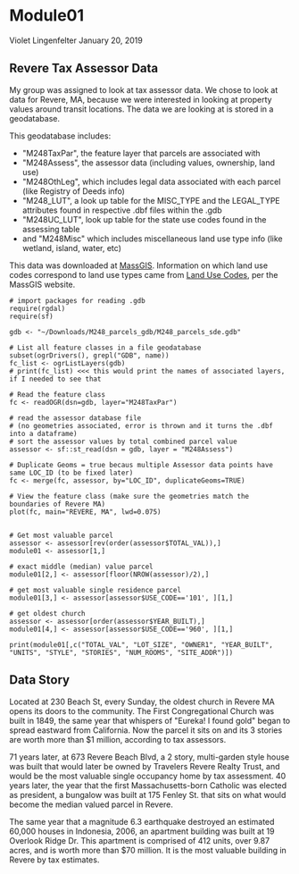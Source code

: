 Module01
================
Violet Lingenfelter
January 20, 2019

Revere Tax Assessor Data
------------------------

My group was assigned to look at tax assessor data. We chose to look at data for Revere, MA, because we were interested in looking at property values around transit locations. The data we are looking at is stored in a geodatabase.

This geodatabase includes:

-   "M248TaxPar", the feature layer that parcels are associated with
-   "M248Assess", the assessor data (including values, ownership, land use)
-   "M248OthLeg", which includes legal data associated with each parcel (like Registry of Deeds info)
-   "M248\_LUT", a look up table for the MISC\_TYPE and the LEGAL\_TYPE attributes found in respective .dbf files within the .gdb
-   "M248UC\_LUT", look up table for the state use codes found in the assessing table
-   and "M248Misc" which includes miscellaneous land use type info (like wetland, island, water, etc)

This data was downloaded at [MassGIS](http://massgis.maps.arcgis.com/apps/View/index.html?appid=4d99822d17b9457bb32d7f953ca08416). Information on which land use codes correspond to land use types came from [Land Use Codes](https://www.mass.gov/files/documents/2016/08/wr/classificationcodebook.pdf), per the MassGIS website.


    # import packages for reading .gdb
    require(rgdal)
    require(sf)

    gdb <- "~/Downloads/M248_parcels_gdb/M248_parcels_sde.gdb"

    # List all feature classes in a file geodatabase
    subset(ogrDrivers(), grepl("GDB", name))
    fc_list <- ogrListLayers(gdb)
    # print(fc_list) <<< this would print the names of associated layers, if I needed to see that 

    # Read the feature class
    fc <- readOGR(dsn=gdb, layer="M248TaxPar") 

    # read the assessor database file 
    # (no geometries associated, error is thrown and it turns the .dbf into a dataframe)
    # sort the assessor values by total combined parcel value
    assessor <- sf::st_read(dsn = gdb, layer = "M248Assess")

    # Duplicate Geoms = true becaus multiple Assessor data points have same LOC_ID (to be fixed later)
    fc <- merge(fc, assessor, by="LOC_ID", duplicateGeoms=TRUE)

    # View the feature class (make sure the geometries match the boundaries of Revere MA)
    plot(fc, main="REVERE, MA", lwd=0.075)


    # Get most valuable parcel
    assessor <- assessor[rev(order(assessor$TOTAL_VAL)),]
    module01 <- assessor[1,]

    # exact middle (median) value parcel
    module01[2,] <- assessor[floor(NROW(assessor)/2),]

    # get most valuable single residence parcel
    module01[3,] <- assessor[assessor$USE_CODE=='101', ][1,]

    # get oldest church 
    assessor <- assessor[order(assessor$YEAR_BUILT),]
    module01[4,] <- assessor[assessor$USE_CODE=='960', ][1,]

    print(module01[,c("TOTAL_VAL", "LOT_SIZE", "OWNER1", "YEAR_BUILT", "UNITS", "STYLE", "STORIES", "NUM_ROOMS", "SITE_ADDR")])

Data Story
----------

Located at 230 Beach St, every Sunday, the oldest church in Revere MA opens its doors to the community. The First Congregational Church was built in 1849, the same year that whispers of "Eureka! I found gold" began to spread eastward from California. Now the parcel it sits on and its 3 stories are worth more than $1 million, according to tax assessors.

71 years later, at 673 Revere Beach Blvd, a 2 story, multi-garden style house was built that would later be owned by Travelers Revere Realty Trust, and would be the most valuable single occupancy home by tax assessment. 40 years later, the year that the first Massachusetts-born Catholic was elected as president, a bungalow was built at 175 Fenley St. that sits on what would become the median valued parcel in Revere.

The same year that a magnitude 6.3 earthquake destroyed an estimated 60,000 houses in Indonesia, 2006, an apartment building was built at 19 Overlook Ridge Dr. This apartment is comprised of 412 units, over 9.87 acres, and is worth more than $70 million. It is the most valuable building in Revere by tax estimates.
